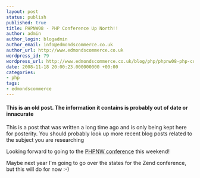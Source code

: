 ```yaml
---
layout: post
status: publish
published: true
title: PHPNW08 - PHP Conference Up North!!
author: admin
author_login: blogadmin
author_email: info@edmondscommerce.co.uk
author_url: http://www.edmondscommerce.co.uk
wordpress_id: 79
wordpress_url: http://www.edmondscommerce.co.uk/blog/php/phpnw08-php-conference-up-north/
date: 2008-11-18 20:00:23.000000000 +00:00
categories:
- php
tags:
- edmondscommerce
---
```

<div class="oldpost"><h4>This is an old post. The information it contains is probably out of date or innacurate</h4>
<p>
This is a post that was written a long time ago and is only being kept here for posterity.
You should probably look up more recent blog posts related to the subject you are researching
</p>
</div>
Looking forward to going to the <a href="http://conference.phpnw.org.uk/phpnw08/?p=412">PHPNW conference</a> this weekend!

Maybe next year I'm going to go over the states for the Zend conference, but this will do for now :-)
